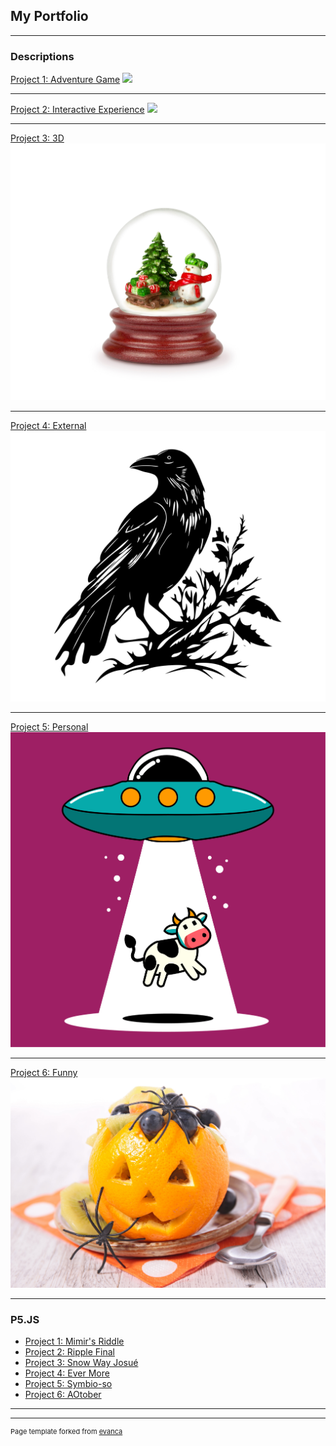 ## My Portfolio

---

### Descriptions 

[Project 1: Adventure Game](project1_page)
<img src="images/Doors.jpeg?raw=true"/>

---
[Project 2: Interactive Experience](/pdf/sample_presentation.pdf)
<img src="images/Water.jpeg?raw=true"/>

---
[Project 3: 3D](http://example.com/)
<img src="images/Snow.jpeg?raw=true"/>

---
[Project 4: External](/pdf/sample_presentation.pdf)
<img src="images/Bird.jpeg?raw=true"/>

---
[Project 5: Personal](/pdf/sample_presentation.pdf)
<img src="images/UFO.jpeg?raw=true"/>

---
[Project 6: Funny](/pdf/sample_presentation.pdf)
<img src="images/Orange.jpeg?raw=true"/>

---
### P5.JS

- [Project 1: Mimir's Riddle](https://editor.p5js.org/diazcarlosjosue1/sketches/7nj5NYzFX)
- [Project 2: Ripple Final](https://editor.p5js.org/diazcarlosjosue1/sketches/wvzd08wl4)
- [Project 3: Snow Way Josué](https://editor.p5js.org/diazcarlosjosue1/sketches/530S6ccoe)
- [Project 4: Ever More](https://editor.p5js.org/diazcarlosjosue1/sketches/sUbnlRmGv)
- [Project 5: Symbio-so](https://editor.p5js.org/diazcarlosjosue1/sketches/MdkZqLZAj)
- [Project 6: AOtober](https://editor.p5js.org/diazcarlosjosue1/sketches/6MBW3oyze)

---




---
<p style="font-size:11px">Page template forked from <a href="https://github.com/evanca/quick-portfolio">evanca</a></p>
<!-- Remove above link if you don't want to attibute -->
